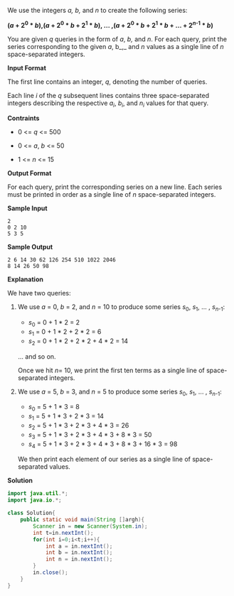 We use the integers _a, b,_ and _n_ to create the following series:

__(_a_ + 2<sup>0</sup> * _b_),(_a_ + 2<sup>0</sup> * _b_ + 2<sup>1</sup> * _b_), ... ,(_a_ + 2<sup>0</sup> * _b_ + 2<sup>1</sup> * _b_ + ... + 2<sup>_n_-1</sup> * _b_)__

You are given _q_ queries in the form of _a_, _b,_ and _n_. For each query, print the series corresponding to the given _a_, b_,_ and _n_ values as a single line of _n_ space-separated integers.

__Input Format__

The first line contains an integer, _q_, denoting the number of queries.

Each line _i_ of the _q_ subsequent lines contains three space-separated integers describing the respective _a_<sub>_i_</sub>, _b_<sub>_i_</sub>, and _n_<sub>_i_</sub> values for that query.

__Contraints__

- 0 <= _q_ <= 500

- 0 <= _a_, _b_ <= 50

- 1 <= _n_ <= 15

__Output Format__

For each query, print the corresponding series on a new line. Each series must be printed in order as a single line of _n_ space-separated integers.

__Sample Input__

```
2
0 2 10
5 3 5
```

__Sample Output__

```
2 6 14 30 62 126 254 510 1022 2046
8 14 26 50 98
```

__Explanation__

We have two queries:

1. We use _a_ = 0, _b_ = 2, and _n_ = 10 to produce some series _s_<sub>0</sub>, _s_<sub>1</sub>, ... , _s_<sub>_n_-1</sub>:

    - _s_<sub>0</sub> = 0 + 1 * 2 = 2
    - _s_<sub>1</sub> = 0 + 1 * 2 + 2 * 2 = 6
    - _s_<sub>2</sub> = 0 + 1 * 2 + 2 * 2 + 4 * 2 = 14
    
    ... and so on.
    
    Once we hit _n_= 10, we print the first ten terms as a single line of space-separated integers.
    
2. We use _a_ = 5, _b_ = 3, and _n_ = 5 to produce some series _s_<sub>0</sub>, _s_<sub>1</sub>, ... , _s_<sub>_n_-1</sub>:
    
    - _s_<sub>0</sub> = 5 + 1 * 3 = 8
    - _s_<sub>1</sub> = 5 + 1 * 3 + 2 * 3 = 14
    - _s_<sub>2</sub> = 5 + 1 * 3 + 2 * 3 + 4 * 3 = 26
    - _s_<sub>3</sub> = 5 + 1 * 3 + 2 * 3 + 4 * 3 + 8 * 3 = 50
    - _s_<sub>4</sub> = 5 + 1 * 3 + 2 * 3 + 4 * 3 + 8 * 3 + 16 * 3 = 98

    We then print each element of our series as a single line of space-separated values.
    
__Solution__

```java
import java.util.*;
import java.io.*;

class Solution{
    public static void main(String []argh){
        Scanner in = new Scanner(System.in);
        int t=in.nextInt();
        for(int i=0;i<t;i++){
            int a = in.nextInt();
            int b = in.nextInt();
            int n = in.nextInt();
        }
        in.close();
    }
}
```
